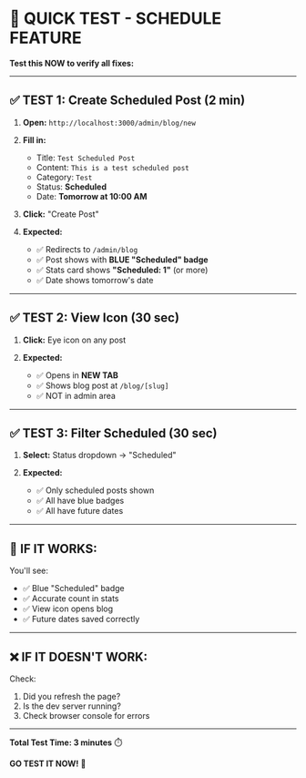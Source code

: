 # 🚀 QUICK TEST - SCHEDULE FEATURE

**Test this NOW to verify all fixes:**

---

## ✅ **TEST 1: Create Scheduled Post (2 min)**

1. **Open:** `http://localhost:3000/admin/blog/new`

2. **Fill in:**
   - Title: `Test Scheduled Post`
   - Content: `This is a test scheduled post`
   - Category: `Test`
   - Status: **Scheduled**
   - Date: **Tomorrow at 10:00 AM**

3. **Click:** "Create Post"

4. **Expected:**
   - ✅ Redirects to `/admin/blog`
   - ✅ Post shows with **BLUE "Scheduled" badge**
   - ✅ Stats card shows **"Scheduled: 1"** (or more)
   - ✅ Date shows tomorrow's date

---

## ✅ **TEST 2: View Icon (30 sec)**

1. **Click:** Eye icon on any post

2. **Expected:**
   - ✅ Opens in **NEW TAB**
   - ✅ Shows blog post at `/blog/[slug]`
   - ✅ NOT in admin area

---

## ✅ **TEST 3: Filter Scheduled (30 sec)**

1. **Select:** Status dropdown → "Scheduled"

2. **Expected:**
   - ✅ Only scheduled posts shown
   - ✅ All have blue badges
   - ✅ All have future dates

---

## 🎯 **IF IT WORKS:**

You'll see:
- ✅ Blue "Scheduled" badge
- ✅ Accurate count in stats
- ✅ View icon opens blog
- ✅ Future dates saved correctly

---

## ❌ **IF IT DOESN'T WORK:**

Check:
1. Did you refresh the page?
2. Is the dev server running?
3. Check browser console for errors

---

**Total Test Time: 3 minutes** ⏱️

**GO TEST IT NOW!** 🚀
